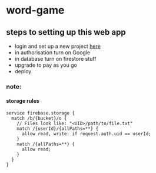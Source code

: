 # word-game
## steps to setting up this web app

* login and set up a new project [here](https://console.firebase.google.com)
* in authorisation turn on Google
* in database turn on firestore stuff
* upgrade to pay as you go
* deploy

### note:
#### storage rules
    service firebase.storage {
      match /b/{bucket}/o {
        // Files look like: "<UID>/path/to/file.txt"
        match /{userId}/{allPaths=**} {
          allow read, write: if request.auth.uid == userId;
        }
        match /{allPaths=**} {
          allow read;
        }
      }
    }
